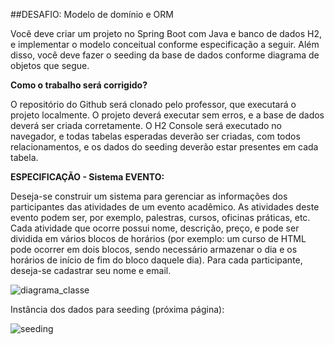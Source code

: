 ##DESAFIO: Modelo de domínio e ORM

<p>Você deve criar um projeto no Spring Boot com Java e banco de dados H2, e implementar o modelo
conceitual conforme especificação a seguir. Além disso, você deve fazer o seeding da base de dados
conforme diagrama de objetos que segue.</p>
<b>Como o trabalho será corrigido?</b>
<p></p>O repositório do Github será clonado pelo professor, que executará o projeto localmente. O projeto
deverá executar sem erros, e a base de dados deverá ser criada corretamente. O H2 Console será
executado no navegador, e todas tabelas esperadas deverão ser criadas, com todos relacionamentos, e
os dados do seeding deverão estar presentes em cada tabela.</p>
<b>ESPECIFICAÇÃO - Sistema EVENTO:</b>
<p>Deseja-se construir um sistema para gerenciar as informações dos participantes das atividades de um
evento acadêmico. As atividades deste evento podem ser, por exemplo, palestras, cursos, oficinas
práticas, etc. Cada atividade que ocorre possui nome, descrição, preço, e pode ser dividida em vários
blocos de horários (por exemplo: um curso de HTML pode ocorrer em dois blocos, sendo necessário
armazenar o dia e os horários de início de fim do bloco daquele dia). Para cada participante, deseja-se
cadastrar seu nome e email.</p>

![diagrama_classe](https://github.com/user-attachments/assets/1a980d24-3d57-41ca-a469-e4f87881db25)

Instância dos dados para seeding (próxima página):

![seeding](https://github.com/user-attachments/assets/42bc7670-7a8f-4fd3-a205-fc6e227d991b)
